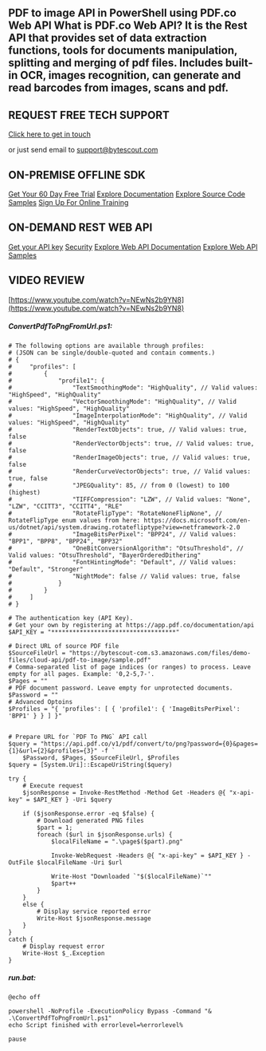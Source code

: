 ## PDF to image API in PowerShell using PDF.co Web API What is PDF.co Web API? It is the Rest API that provides set of data extraction functions, tools for documents manipulation, splitting and merging of pdf files. Includes built-in OCR, images recognition, can generate and read barcodes from images, scans and pdf.

## REQUEST FREE TECH SUPPORT

[Click here to get in touch](https://bytescout.zendesk.com/hc/en-us/requests/new?subject=PDF.co%20Web%20API%20Question)

or just send email to [support@bytescout.com](mailto:support@bytescout.com?subject=PDF.co%20Web%20API%20Question) 

## ON-PREMISE OFFLINE SDK 

[Get Your 60 Day Free Trial](https://bytescout.com/download/web-installer?utm_source=github-readme)
[Explore Documentation](https://bytescout.com/documentation/index.html?utm_source=github-readme)
[Explore Source Code Samples](https://github.com/bytescout/ByteScout-SDK-SourceCode/)
[Sign Up For Online Training](https://academy.bytescout.com/)


## ON-DEMAND REST WEB API

[Get your API key](https://app.pdf.co/signup?utm_source=github-readme)
[Security](https://pdf.co/security)
[Explore Web API Documentation](https://apidocs.pdf.co?utm_source=github-readme)
[Explore Web API Samples](https://github.com/bytescout/ByteScout-SDK-SourceCode/tree/master/PDF.co%20Web%20API)

## VIDEO REVIEW

[https://www.youtube.com/watch?v=NEwNs2b9YN8](https://www.youtube.com/watch?v=NEwNs2b9YN8)




<!-- code block begin -->

##### **ConvertPdfToPngFromUrl.ps1:**
    
```
# The following options are available through profiles:
# (JSON can be single/double-quoted and contain comments.)
# {
#     "profiles": [
#         {
#             "profile1": {
#                 "TextSmoothingMode": "HighQuality", // Valid values: "HighSpeed", "HighQuality"
#                 "VectorSmoothingMode": "HighQuality", // Valid values: "HighSpeed", "HighQuality"
#                 "ImageInterpolationMode": "HighQuality", // Valid values: "HighSpeed", "HighQuality"
#                 "RenderTextObjects": true, // Valid values: true, false
#                 "RenderVectorObjects": true, // Valid values: true, false
#                 "RenderImageObjects": true, // Valid values: true, false
#                 "RenderCurveVectorObjects": true, // Valid values: true, false
#                 "JPEGQuality": 85, // from 0 (lowest) to 100 (highest)
#                 "TIFFCompression": "LZW", // Valid values: "None", "LZW", "CCITT3", "CCITT4", "RLE"
#                 "RotateFlipType": "RotateNoneFlipNone", // RotateFlipType enum values from here: https://docs.microsoft.com/en-us/dotnet/api/system.drawing.rotatefliptype?view=netframework-2.0
#                 "ImageBitsPerPixel": "BPP24", // Valid values: "BPP1", "BPP8", "BPP24", "BPP32"
#                 "OneBitConversionAlgorithm": "OtsuThreshold", // Valid values: "OtsuThreshold", "BayerOrderedDithering"
#                 "FontHintingMode": "Default", // Valid values: "Default", "Stronger"
#                 "NightMode": false // Valid values: true, false
#             }
#         }
#     ]
# }

# The authentication key (API Key).
# Get your own by registering at https://app.pdf.co/documentation/api
$API_KEY = "***********************************"

# Direct URL of source PDF file
$SourceFileUrl = "https://bytescout-com.s3.amazonaws.com/files/demo-files/cloud-api/pdf-to-image/sample.pdf"
# Comma-separated list of page indices (or ranges) to process. Leave empty for all pages. Example: '0,2-5,7-'.
$Pages = ""
# PDF document password. Leave empty for unprotected documents.
$Password = ""
# Advanced Optoins
$Profiles = "{ 'profiles': [ { 'profile1': { 'ImageBitsPerPixel': 'BPP1' } } ] }"


# Prepare URL for `PDF To PNG` API call
$query = "https://api.pdf.co/v1/pdf/convert/to/png?password={0}&pages={1}&url={2}&profiles={3}" -f `
    $Password, $Pages, $SourceFileUrl, $Profiles
$query = [System.Uri]::EscapeUriString($query)

try {
    # Execute request
    $jsonResponse = Invoke-RestMethod -Method Get -Headers @{ "x-api-key" = $API_KEY } -Uri $query

    if ($jsonResponse.error -eq $false) {
        # Download generated PNG files
        $part = 1;
        foreach ($url in $jsonResponse.urls) {
            $localFileName = ".\page$($part).png"

            Invoke-WebRequest -Headers @{ "x-api-key" = $API_KEY } -OutFile $localFileName -Uri $url

            Write-Host "Downloaded `"$($localFileName)`""
            $part++
        }
    }
    else {
        # Display service reported error
        Write-Host $jsonResponse.message
    }
}
catch {
    # Display request error
    Write-Host $_.Exception
}

```

<!-- code block end -->    

<!-- code block begin -->

##### **run.bat:**
    
```
@echo off

powershell -NoProfile -ExecutionPolicy Bypass -Command "& .\ConvertPdfToPngFromUrl.ps1"
echo Script finished with errorlevel=%errorlevel%

pause
```

<!-- code block end -->
